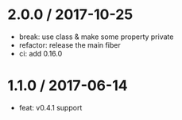 
2.0.0 / 2017-10-25
==================

  * break: use class & make some property private
  * refactor: release the main fiber
  * ci: add 0.16.0

1.1.0 / 2017-06-14
==================

  * feat: v0.4.1 support
